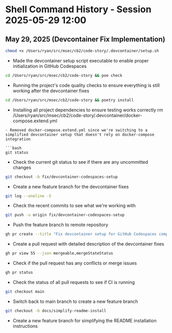 # Shell Command History - Session 2025-05-29 12:00

## May 29, 2025 (Devcontainer Fix Implementation)

```bash
chmod +x /Users/ryan/src/msec/cb2/code-story/.devcontainer/setup.sh
```
- Made the devcontainer setup script executable to enable proper initialization in GitHub Codespaces

```bash
cd /Users/ryan/src/msec/cb2/code-story && poe check
```
- Running the project's code quality checks to ensure everything is still working after the devcontainer fixes

```bash
cd /Users/ryan/src/msec/cb2/code-story && poetry install
```
- Installing all project dependencies to ensure testing works correctly
rm /Users/ryan/src/msec/cb2/code-story/.devcontainer/docker-compose.extend.yml
```
- Removed docker-compose.extend.yml since we're switching to a simplified devcontainer setup that doesn't rely on docker-compose integration

```bash
git status
```
- Check the current git status to see if there are any uncommitted changes

```bash
git checkout -b fix/devcontainer-codespaces-setup
```
- Create a new feature branch for the devcontainer fixes

```bash
git log --oneline -5
```
- Check the recent commits to see what we're working with

```bash
git push -u origin fix/devcontainer-codespaces-setup
```
- Push the feature branch to remote repository

```bash
gh pr create --title "Fix devcontainer setup for GitHub Codespaces compatibility" --body "..."
```
- Create a pull request with detailed description of the devcontainer fixes

```bash
gh pr view 55 --json mergeable,mergeStateStatus
```
- Check if the pull request has any conflicts or merge issues

```bash
gh pr status
```
- Check the status of all pull requests to see if CI is running

```bash
git checkout main
```
- Switch back to main branch to create a new feature branch

```bash
git checkout -b docs/simplify-readme-install
```
- Create a new feature branch for simplifying the README installation instructions
